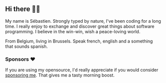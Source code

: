 ## Hi there 👋🏼

My name is Sébastien. Strongly typed by nature, I've been coding for a long time. I really enjoy to exchange and discover great things about software programming. I believe in the win-win, wish a peace-loving world. 

From Belgium, living in Brussels. Speak french, english and a something that sounds spanish.

### Sponsors :heart:

If you are using my opensource, I'd really appreciate if you would consider [sponsoring me](https://github.com/sponsors/belgattitude). That gives me a tasty morning boost.
